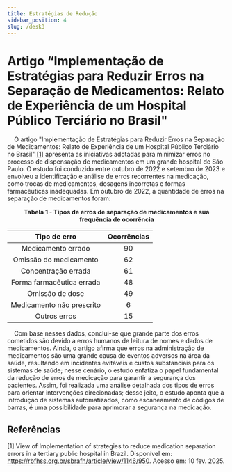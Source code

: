 ```yaml
---
title: Estratégias de Redução
sidebar_position: 4
slug: /desk3
---
```



# Artigo “Implementação de Estratégias para Reduzir Erros na Separação de Medicamentos: Relato de Experiência de um Hospital Público Terciário no Brasil" 

&nbsp;&nbsp;&nbsp;&nbsp;O artigo "Implementação de Estratégias para Reduzir Erros na Separação de Medicamentos: Relato de Experiência de um Hospital Público Terciário no Brasil" [[1]](#referências) apresenta as iniciativas adotadas para minimizar erros no processo de dispensação de medicamentos em um grande hospital de São Paulo. O estudo foi conduzido entre outubro de 2022 e setembro de 2023 e envolveu a identificação e análise de erros recorrentes na medicação, como trocas de medicamentos, dosagens incorretas e formas farmacêuticas inadequadas. Em outubro de 2022, a quantidade de erros na separação de medicamentos foram:


<div align="center">
  <p><strong>Tabela 1 - Tipos de erros de separação de medicamentos e sua frequência de ocorrência</strong></p>


| Tipo de erro | Ocorrências | 
|:----------:|:----------:|
| Medicamento errado | 90 |
| Omissão do medicamento | 62 | 
| Concentração errada | 61 |
| Forma farmacêutica errada | 48 |
| Omissão de dose | 49 |
| Medicamento não prescrito | 6 |
| Outros erros | 15 |

</div>


&nbsp;&nbsp;&nbsp;&nbsp;Com base nesses dados, conclui-se que grande parte dos erros cometidos são devido a erros humanos de leitura de nomes e dados de medicamentos. Ainda, o artigo afirma que erros na administração de medicamentos são uma grande causa de eventos adversos na área da saúde, resultando em incidentes evitáveis e custos substanciais para os sistemas de saúde; nesse cenário, o estudo enfatiza o papel fundamental da redução de erros de medicação para garantir a segurança dos pacientes. Assim, foi realizada uma análise detalhada dos tipos de erros para orientar intervenções direcionadas; desse jeito, o estudo aponta que a introdução de sistemas automatizados, como escaneamento de códigos de barras, é uma possibilidade para aprimorar a segurança na medicação.

## Referências
[1] View of Implementation of strategies to reduce medication separation errors in a tertiary public hospital in Brazil. Disponível em: https://rbfhss.org.br/sbrafh/article/view/1146/950.  Acesso em: 10 fev. 2025.

